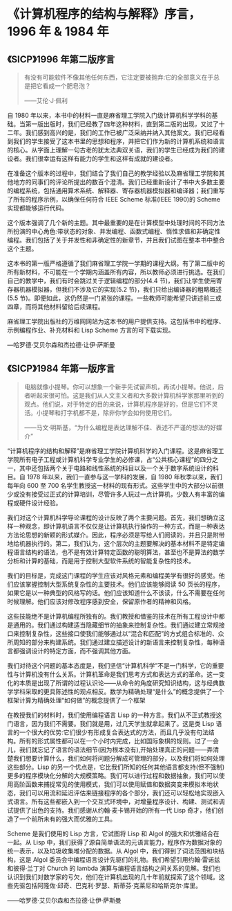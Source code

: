 

# 《计算机程序的结构与解释》序言，1996 年 & 1984 年

## 《SICP》1996 年第二版序言

> 有没有可能软件不像其他任何东西，它注定要被抛弃:它的全部意义在于总是把它看成一个肥皂泡？
> 
> ——艾伦·J·佩利

自 1980 年以来，本书中的材料一直是麻省理工学院入门级计算机科学学科的基础。当第一版出版时，我们已经教了四年这种材料，直到第二版的出现，又过了十二年。我们感到高兴的是，我们的工作已被广泛采纳并纳入其他案文。我们已经看到我们的学生接受了这本书里的思想和程序，并把它们作为新的计算机系统和语言的核心。从字面上理解一句古老的犹太法典双关语，我们的学生已经成为我们的建设者。我们很幸运有这样有能力的学生和这样有成就的建设者。

在准备这个版本的过程中，我们结合了我们自己的教学经验以及麻省理工学院和其他地方的同事们的评论所提出的数百个澄清。我们已经重新设计了书中大多数主要的编程系统，包括通用算术系统、解释器、寄存器机器模拟器和编译器；我们重写了所有的程序示例，以确保任何符合 IEEE Scheme 标准(IEEE 1990)的 Scheme 实现都能够运行代码。

这个版本强调了几个新的主题。其中最重要的是在计算模型中处理时间的不同方法所扮演的中心角色:带状态的对象、并发编程、函数式编程、惰性求值和非确定性编程。我们包括了关于并发性和非确定性的新章节，并且我们试图在整本书中整合这个主题。

这本书的第一版严格遵循了我们麻省理工学院一学期的课程大纲。有了第二版中的所有新材料，不可能在一个学期内涵盖所有内容，所以教师必须进行挑选。在我们自己的教学中，我们有时会跳过关于逻辑编程的部分(4.4 节)，我们让学生使用寄存器机器模拟器，但我们不涉及它的实现(5.2 节)，我们只给出编译器的粗略概述(5.5 节)。即便如此，这仍然是一门紧张的课程。一些教师可能希望只讲述前三或四章，而将其他材料留给后续课程。

麻省理工学院出版社的万维网网站为这本书的用户提供支持。这包括书中的程序、示例编程作业、补充材料和 Lisp Scheme 方言的可下载实现。

—哈罗德·艾贝尔森和杰拉德·让伊·萨斯曼

## 《SICP》1984 年第一版序言

> 电脑就像小提琴。你可以想象一个新手先试留声机，再试小提琴。他说，后者听起来很可怕。这是我们从人文主义者和大多数计算机科学家那里听到的观点。他们说，对于特定的目的来说，计算机程序是好的，但是它们不灵活。小提琴和打字机都不是，除非你学会如何使用它们。
> 
> ——马文·明斯基，“为什么编程是表达理解不佳、表述不严谨的想法的好媒介”

“计算机程序的结构和解释”是麻省理工学院计算机科学的入门课程。这是麻省理工学院所有电子工程或计算机科学专业学生的必修课，占“公共核心课程”的四分之一，其中还包括两个关于电路和线性系统的科目以及一个关于数字系统设计的科目。自 1978 年以来，我们一直参与这一学科的发展，自 1980 年秋季以来，我们每年向 600 至 700 名学生教授这一材料的现有形式。这些学生中的大部分以前很少或没有接受过正式的计算培训，尽管许多人玩过一点计算机，少数人有丰富的编程或硬件设计经验。

我们对这个计算机科学导论课程的设计反映了两个主要问题。首先，我们想确立这样一种观念，即计算机语言不仅仅是让计算机执行操作的一种方式，而是一种表达方法论思想的新颖的形式媒介。因此，程序必须是写给人们阅读的，并且只是附带地给机器执行的。第二，我们认为，这个层次的主题要解决的基本材料不是特定编程语言结构的语法，也不是有效计算特定函数的聪明算法，甚至也不是算法的数学分析和计算的基础，而是用于控制大型软件系统的智能复杂性的技术。

我们的目标是，完成这门课程的学生应该对风格元素和编程美学有很好的感觉。他们应该掌握控制大型系统复杂性的主要技术。他们应该能够阅读 50 页长的程序，如果它是以一种典型的风格写的话。他们应该知道什么不该读，什么不需要在任何时候理解。他们应该对修改程序感到安全，保留原作者的精神和风格。

这些技能绝不是计算机编程所独有的。我们教授和借鉴的技术在所有工程设计中都是通用的。我们通过构建适当隐藏细节的抽象来控制复杂性。我们通过建立常规接口来控制复杂性，这些接口使我们能够通过以“混合和匹配”的方式组合标准的、众所周知的部分来构建系统。我们通过建立描述设计的新语言来控制复杂性，每种语言都强调设计的特定方面，而不强调其他方面。

我们对待这个问题的基本态度是，我们坚信“计算机科学”不是一门科学，它的重要性与计算机没有什么关系。计算机革命是我们思考方式和表达方式的革命。这一变化的本质是出现了所谓的过程认识论——从命令的角度研究知识结构，这与经典数学学科采取的更具陈述性的观点相反。数学为精确处理“是什么”的概念提供了一个框架计算为精确处理“如何做”的概念提供了一个框架

在教授我们的材料时，我们使用编程语言 Lisp 的一种方言。我们从不正式教授这门语言，因为我们不需要。我们就是用，过几天学生就拿起来了。这是类 Lisp 语言的一个很大的优势:它们很少有形成复合表达式的方法，而且几乎没有句法结构。所有的形式属性都可以在一个小时内完成，比如国际象棋的规则。过了一会儿，我们就忘记了语言的语法细节(因为根本没有),开始处理真正的问题——弄清楚我们想要计算什么，我们如何将问题分解成可管理的部分，以及我们将如何处理这些部分。Lisp 的另一个优点是，它比我们所知的任何其他语言都支持(但不强制)更多的程序模块化分解的大规模策略。我们可以进行过程和数据抽象，我们可以使用高阶函数来捕捉常见的使用模式，我们可以使用赋值和数据突变来模拟本地状态，我们可以用流和延迟评估来链接程序的各个部分，我们还可以轻松地实现嵌入式语言。所有这些都嵌入到一个交互式环境中，对增量程序设计、构建、测试和调试提供了出色的支持。我们感谢从约翰·麦卡锡开始的所有一代 Lisp 奇才，他们创造了一个前所未有的强大而优雅的工具。

Scheme 是我们使用的 Lisp 方言，它试图将 Lisp 和 Algol 的强大和优雅结合在一起。从 Lisp 中，我们获得了源自简单语法的元语言能力，程序作为数据对象的统一表示，以及垃圾收集堆分配的数据。从 Algol 中，我们得到了词法范围和块结构，这是 Algol 委员会中编程语言设计先驱们的礼物。我们希望引用约翰·雷诺兹和彼得·兰丁对 Church 的 lambda 演算与编程语言结构之间关系的见解。我们也认识到我们对数学家的亏欠，他们在计算机出现的几十年前就探索了这个领域。这些先驱包括阿隆佐·邱奇、巴克利·罗瑟、斯蒂芬·克莱尼和哈斯克尔·库里。

——哈罗德·艾贝尔森和杰拉德·让伊·萨斯曼